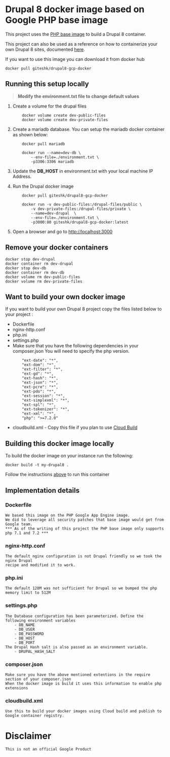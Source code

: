 # Drupal 8 docker image based on Google PHP base image 

This project uses the [PHP base image](https://gcr.io/google-appengine/php:latest) to build a Drupal 8 container.
 
This project can also be used as a reference on how to containerize your own Drupal 8 sites, 
documented [here](#build-your-own-docker-image).

If you want to use this image you can download it from docker hub

    docker pull giteshk/drupal8-gcp-docker

## Running this setup locally
<a id="run-this-setup"></a>

> **Modify the environment.txt file to change default values**

1. Create a volume for the drupal files
    ```
        docker volume create dev-public-files
        docker volume create dev-private-files
    ```
2.  Create a mariadb database.
    You can setup the mariadb docker container as shown below:
    ```
        docker pull mariadb
    
        docker run --name=dev-db \
            --env-file=./environment.txt \
            -p3306:3306 mariadb
    ```    
3. Update the **DB_HOST** in environment.txt with your local machine IP Address.

4. Run the Drupal docker image
    ```
        docker pull giteshk/drupal8-gcp-docker

        docker run -v dev-public-files:/drupal-files/public \
            -v dev-private-files:/drupal-files/private \
            --name=dev-drupal  \
            --env-file=./environment.txt \
            -p3000:80 giteshk/drupal8-gcp-docker:latest 
    ```
5. Open a browser and go to [http://localhost:3000](http://localhost:3000)

## Remove your docker containers

    docker stop dev-drupal
    docker container rm dev-drupal 
    docker stop dev-db
    docker container rm dev-db 
    docker volume rm dev-public-files 
    docker volume rm dev-private-files

## Want to build your own docker image
<a id="build-your-own-docker-image"></a>
If you want to build your own Drupal 8 project copy the files listed below to your project :
- Dockerfile
- nginx-http.conf
- php.ini
- settings.php
- Make sure that you have the following dependencies in your composer.json
  You will need to specify the php version.
    ``` 
        "ext-date": "*",
        "ext-dom": "*",
        "ext-filter": "*",
        "ext-gd": "*",
        "ext-hash": "*",
        "ext-json": "*",
        "ext-pcre": "*",
        "ext-pdo": "*",
        "ext-session": "*",
        "ext-simplexml": "*",
        "ext-spl": "*",
        "ext-tokenizer": "*",
        "ext-xml": "*",
        "php": ">=7.2.0"
    ```    
- cloudbuild.xml - Copy this file if you plan to use [Cloud Build](https://cloud.google.com/cloud-build/docs/)


## Building this docker image locally
To build the docker image on your instance run the following:
    
    docker build -t my-drupal8 .

Follow the instructions [above](#run-this-setup) to run this container

## Implementation details

### Dockerfile
    We based this image on the PHP Google App Engine image. 
    We did to leverage all security patches that base image would get from Google team.
    *** As of the writing of this project the PHP base image only supports php 7.1 and 7.2 ***
### nginx-http.conf
    The default nginx configuration is not Drupal friendly so we took the nginx Drupal
    recipe and modified it to work.
### php.ini
    The default 128M was not sufficient for Drupal so we bumped the php memory limit to 512M
### settings.php
    The Database configuration has been parameterized. Define the following environment variables
        - DB_NAME
        - DB_USER
        - DB_PASSWORD
        - DB_HOST
        - DB_PORT
    The Drupal Hash salt is also passed as an environment variable.
        - DRUPAL_HASH_SALT
### composer.json 
    Make sure you have the above mentioned extentions in the require section of your composer.json
    When the docker image is build it uses this information to enable php extensions
### cloudbuild.xml
    Use this to build your docker images using Cloud build and publish to Google container registry.

# Disclaimer
    This is not an official Google Product

